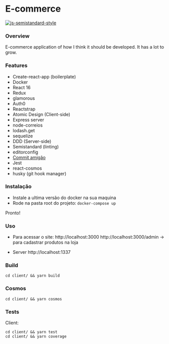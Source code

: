 # E-commerce

[![js-semistandard-style](https://img.shields.io/badge/code%20style-semistandard-brightgreen.svg?style=flat-square)](https://github.com/Flet/semistandard)

### Overview

E-commerce application of how I think it should be developed. It has a lot to grow.

### Features
 - Create-react-app (boilerplate)
 - Docker
 - React 16
 - Redux
 - glamorous
 - Auth0
 - Reactstrap
 - Atomic Design (Client-side)
 - Express server
 - node-correios
 - lodash.get
 - sequelize
 - DDD (Server-side)
 - Semistandard (linting)
 - editorconfig
 - [Commit amigão](https://github.com/BeeTech-global/bee-stylish/tree/master/commits)
 - Jest
 - react-cosmos
 - husky (git hook manager)

### Instalação

 - Instale a ultima versão do docker na sua maquina
 - Rode na pasta root do projeto: `docker-compose up`
 
 Pronto!
 
### Uso

 - Para acessar o site:
  http://localhost:3000
  http://localhost:3000/admin -> para cadastrar produtos na loja
  
 - Server 
  http://localhost:1337

### Build

  `cd client/ && yarn build`
  
### Cosmos
  
  `cd client/ && yarn cosmos`
  
### Tests

  Client:
  
  ```
  cd client/ && yarn test
  cd client/ && yarn coverage
  ```

